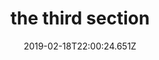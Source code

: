 ---
title: the third section
date: 2019-02-18T22:00:24.651Z
tutorial: Business essence
type: tutorial section
---
